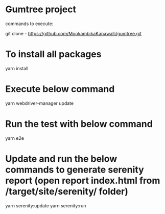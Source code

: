 # Gumtree project

commands to execute:

git clone - https://github.com/MookambikaKanawalli/gumtree.git

# To install all packages
yarn install

# Execute below command
yarn webdriver-manager update

# Run the test with below command
yarn e2e

# Update and run the below commands to generate serenity report (open report index.html from /target/site/serenity/ folder)
yarn serenity:update
yarn serenity:run

###

